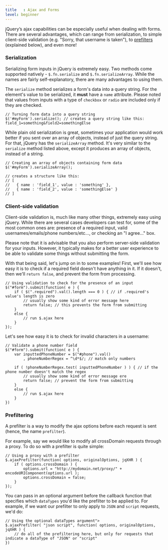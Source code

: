 ```yaml
---
title   : Ajax and Forms
level: beginner
---
```


jQuery’s ajax capabilities can be especially useful when dealing with forms. There are several advantages, which can range from serialization, to simple client-side validation (e.g. "Sorry, that username is taken"), to [prefilters](http://api.jquery.com/extending-ajax/#Prefilters) (explained below), and even more!

### Serialization
Serializing form inputs in jQuery is extremely easy. Two methods come supported natively - `$.fn.serialize` and `$.fn.serializeArray`. While the names are fairly self-explanatory, there are many advantages to using them.

The `serialize` method serializes a form's data into a query string. For the element's value to be serialized, it **must** have a `name` attribute. Please noted that values from inputs with a type of `checkbox` or `radio` are included only if they are checked.

```
// Turning form data into a query string
$('#myForm').serialize(); // creates a query string like this: field_1=something&field2=somethingElse

```

While plain old serialization is great, sometimes your application would work better if you sent over an array of objects, instead of just the query string. For that, jQuery has the `serializeArray` method. It's very similar to the `serialize` method listed above, except it produces an array of objects, instead of a string.

```
// Creating an array of objects containing form data
$('#myForm').serializeArray();

// creates a structure like this:
// [
//   { name : 'field_1', value : 'something' },
//   { name : 'field_2', value : 'somethingElse' }
// ]
```

### Client-side validation
Client-side validation is, much like many other things, extremely easy using jQuery. While there are several cases developers can test for, some of the most common ones are: presence of a required input, valid usernames/emails/phone numbers/etc..., or checking an "I agree..." box. 

Please note that it is advisable that you also perform server-side validation for your inputs. However, it typically makes for a better user experience to be able to validate some things without submitting the form.

With that being said, let's jump on in to some examples! First, we'll see how easy it is to check if a required field doesn't have anything in it. If it doesn't, then we'll `return false`, and prevent the form from processing.

```
// Using validation to check for the presence of an input
$("#form").submit(function( e ) {
	if ( $(".required").val().length === 0 ) { // if .required's value's length is zero
		// usually show some kind of error message here
		return false; // this prevents the form from submitting
	}
	else {
		// run $.ajax here
	}
});
```

Let's see how easy it is to check for invalid characters in a username:

```
// Validate a phone number field
$("#form").submit(function( e ) {
	var inputtedPhoneNumber = $("#phone").val()
		, phoneNumberRegex = ^\d*$/; // match only numbers
	
	if ( !phoneNumberRegex.test( inputtedPhoneNumber ) ) { // if the phone number doesn't match the regex
		// usually show some kind of error message ere
		return false; // prevent the form from submitting
	}
	else {
		// run $.ajax here
	}
})
```



### Prefiltering
A prefilter is a way to modify the ajax options before each request is sent (hence, the name `prefilter`).

For example, say we would like to modify all crossDomain requests through a proxy. To do so with a prefilter is quite simple:

```
// Using a proxy with a prefilter
$.ajaxPrefilter(function( options, originalOptions, jqXHR ) {
	if ( options.crossDomain ) {
		options.url = "http://mydomain.net/proxy/" + encodeURIComponent(options.url );
		options.crossDomain = false;
	}
});
```

You can pass in an optional argument before the callback function that specifies which `dataTypes` you'd like the prefilter to be applied to. For example, if we want our prefilter to only apply to `JSON` and `script` requests, we'd do:

```
// Using the optional dataTypes argument">
$.ajaxPrefilter( "json script", function( options, originalOptions, jqXHR ) {
	// do all of the prefiltering here, but only for requests that indicate a dataType of "JSON" or "script"
})
```
